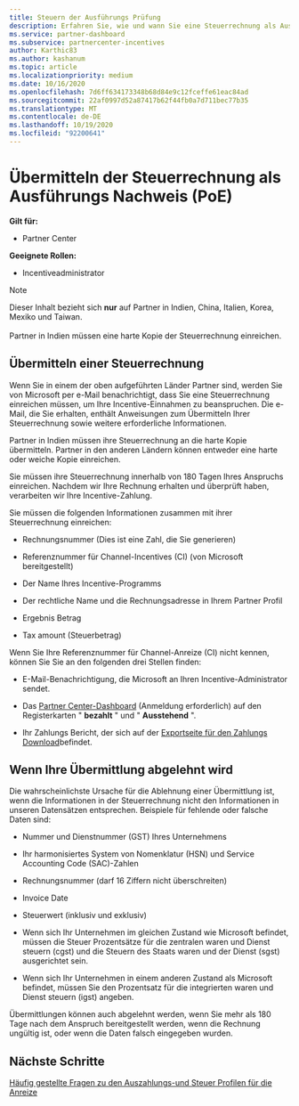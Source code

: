 ```yaml
---
title: Steuern der Ausführungs Prüfung
description: Erfahren Sie, wie und wann Sie eine Steuerrechnung als Ausführungs Nachweis (PoE) einreichen, um Ihre Einnahmen zu beanspruchen.
ms.service: partner-dashboard
ms.subservice: partnercenter-incentives
author: Karthic83
ms.author: kashanum
ms.topic: article
ms.localizationpriority: medium
ms.date: 10/16/2020
ms.openlocfilehash: 7d6ff634173348b68d84e9c12fceffe61eac84ad
ms.sourcegitcommit: 22af0997d52a87417b62f44fb0a7d711bec77b35
ms.translationtype: MT
ms.contentlocale: de-DE
ms.lasthandoff: 10/19/2020
ms.locfileid: "92200641"
---
```

# <a name="submit-your-tax-invoice-as-proof-of-execution-poe"></a>Übermitteln der Steuerrechnung als Ausführungs Nachweis (PoE)

**Gilt für:**

- Partner Center

**Geeignete Rollen:**

- Incentiveadministrator

>[!NOTE]
>Dieser Inhalt bezieht sich **nur** auf Partner in Indien, China, Italien, Korea, Mexiko und Taiwan. <br><br>Partner in Indien müssen eine harte Kopie der Steuerrechnung einreichen.

## <a name="submit-a-tax-invoice"></a>Übermitteln einer Steuerrechnung

Wenn Sie in einem der oben aufgeführten Länder Partner sind, werden Sie von Microsoft per e-Mail benachrichtigt, dass Sie eine Steuerrechnung einreichen müssen, um Ihre Incentive-Einnahmen zu beanspruchen. Die e-Mail, die Sie erhalten, enthält Anweisungen zum Übermitteln Ihrer Steuerrechnung sowie weitere erforderliche Informationen.

Partner in Indien müssen ihre Steuerrechnung an die harte Kopie übermitteln. Partner in den anderen Ländern können entweder eine harte oder weiche Kopie einreichen.

Sie müssen ihre Steuerrechnung innerhalb von 180 Tagen Ihres Anspruchs einreichen. Nachdem wir Ihre Rechnung erhalten und überprüft haben, verarbeiten wir Ihre Incentive-Zahlung.

Sie müssen die folgenden Informationen zusammen mit ihrer Steuerrechnung einreichen:

- Rechnungsnummer (Dies ist eine Zahl, die Sie generieren) 

- Referenznummer für Channel-Incentives (CI) (von Microsoft bereitgestellt) 

- Der Name Ihres Incentive-Programms

- Der rechtliche Name und die Rechnungsadresse in Ihrem Partner Profil 

- Ergebnis Betrag

- Tax amount (Steuerbetrag)

Wenn Sie Ihre Referenznummer für Channel-Anreize (CI) nicht kennen, können Sie Sie an den folgenden drei Stellen finden: 

- E-Mail-Benachrichtigung, die Microsoft an Ihren Incentive-Administrator sendet. 

- Das [Partner Center-Dashboard](https://partner.microsoft.com/dashboard/) (Anmeldung erforderlich) auf den Registerkarten " **bezahlt** " und " **Ausstehend** ".  

- Ihr Zahlungs Bericht, der sich auf der [Exportseite für den Zahlungs Download](/partner-center/understand-incentive-payouts#payment-download-export)befindet. 

## <a name="if-your-submission-is-rejected"></a>Wenn Ihre Übermittlung abgelehnt wird

Die wahrscheinlichste Ursache für die Ablehnung einer Übermittlung ist, wenn die Informationen in der Steuerrechnung nicht den Informationen in unseren Datensätzen entsprechen. Beispiele für fehlende oder falsche Daten sind: 

- Nummer und Dienstnummer (GST) Ihres Unternehmens

- Ihr harmonisiertes System von Nomenklatur (HSN) und Service Accounting Code (SAC)-Zahlen

- Rechnungsnummer (darf 16 Ziffern nicht überschreiten)

- Invoice Date

- Steuerwert (inklusiv und exklusiv)

- Wenn sich Ihr Unternehmen im gleichen Zustand wie Microsoft befindet, müssen die Steuer Prozentsätze für die zentralen waren und Dienst steuern (cgst) und die Steuern des Staats waren und der Dienst (sgst) ausgerichtet sein.

- Wenn sich Ihr Unternehmen in einem anderen Zustand als Microsoft befindet, müssen Sie den Prozentsatz für die integrierten waren und Dienst steuern (igst) angeben.

Übermittlungen können auch abgelehnt werden, wenn Sie mehr als 180 Tage nach dem Anspruch bereitgestellt werden, wenn die Rechnung ungültig ist, oder wenn die Daten falsch eingegeben wurden.

## <a name="next-steps"></a>Nächste Schritte

[Häufig gestellte Fragen zu den Auszahlungs-und Steuer Profilen für die Anreize](incentives-payout-tax-profile-faqs.md)
